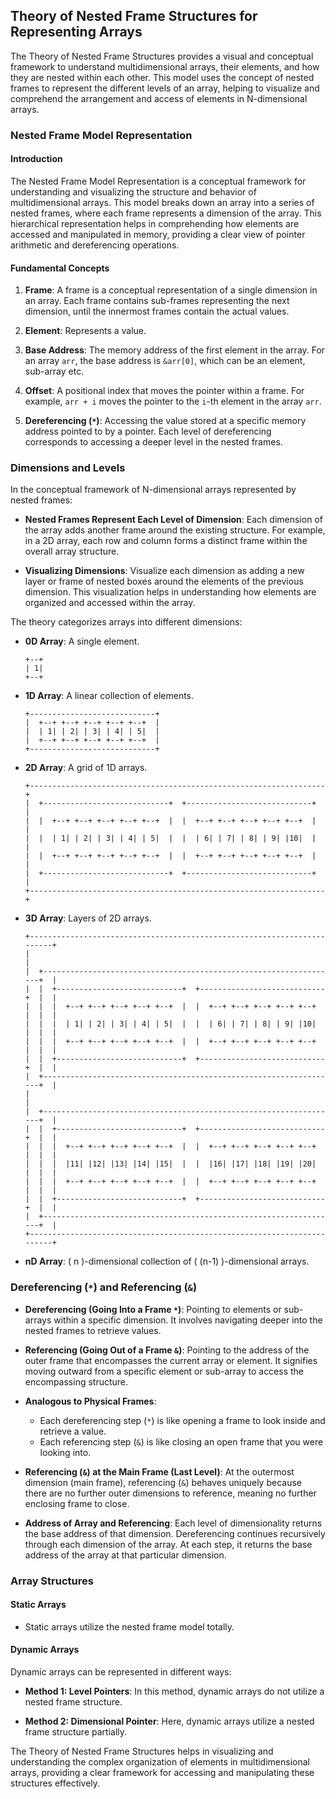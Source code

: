 ## Theory of Nested Frame Structures for Representing Arrays

The Theory of Nested Frame Structures provides a visual and conceptual framework to understand multidimensional arrays, their elements, and how they are nested within each other. This model uses the concept of nested frames to represent the different levels of an array, helping to visualize and comprehend the arrangement and access of elements in N-dimensional arrays.

### Nested Frame Model Representation

#### Introduction

The Nested Frame Model Representation is a conceptual framework for understanding and visualizing the structure and behavior of multidimensional arrays. This model breaks down an array into a series of nested frames, where each frame represents a dimension of the array. This hierarchical representation helps in comprehending how elements are accessed and manipulated in memory, providing a clear view of pointer arithmetic and dereferencing operations.

#### Fundamental Concepts

1. **Frame**: A frame is a conceptual representation of a single dimension in an array. Each frame contains sub-frames representing the next dimension, until the innermost frames contain the actual values.

2. **Element**: Represents a value.
3. **Base Address**: The memory address of the first element in the array. For an array `arr`, the base address is `&arr[0]`, which can be an element, sub-array etc.
4. **Offset**: A positional index that moves the pointer within a frame. For example, `arr + i` moves the pointer to the `i`-th element in the array `arr`.
5. **Dereferencing (`*`)**: Accessing the value stored at a specific memory address pointed to by a pointer. Each level of dereferencing corresponds to accessing a deeper level in the nested frames.

### Dimensions and Levels

In the conceptual framework of N-dimensional arrays represented by nested frames:

- **Nested Frames Represent Each Level of Dimension**: Each dimension of the array adds another frame around the existing structure. For example, in a 2D array, each row and column forms a distinct frame within the overall array structure.

- **Visualizing Dimensions**: Visualize each dimension as adding a new layer or frame of nested boxes around the elements of the previous dimension. This visualization helps in understanding how elements are organized and accessed within the array.

The theory categorizes arrays into different dimensions:

- **0D Array**: A single element.

  ```
  +--+
  | 1|
  +--+
  ```

- **1D Array**: A linear collection of elements.

  ```
  +----------------------------+
  |  +--+ +--+ +--+ +--+ +--+  |
  |  | 1| | 2| | 3| | 4| | 5|  |
  |  +--+ +--+ +--+ +--+ +--+  |
  +----------------------------+
  ```

- **2D Array**: A grid of 1D arrays.

  ```
  +------------------------------------------------------------------+
  |  +----------------------------+  +----------------------------+  |
  |  |  +--+ +--+ +--+ +--+ +--+  |  |  +--+ +--+ +--+ +--+ +--+  |  |
  |  |  | 1| | 2| | 3| | 4| | 5|  |  |  | 6| | 7| | 8| | 9| |10|  |  |
  |  |  +--+ +--+ +--+ +--+ +--+  |  |  +--+ +--+ +--+ +--+ +--+  |  |
  |  +----------------------------+  +----------------------------+  |
  +------------------------------------------------------------------+
  ```

- **3D Array**: Layers of 2D arrays.

  ```
  +------------------------------------------------------------------------+
  |                                                                        |
  |  +------------------------------------------------------------------+  |
  |  |  +----------------------------+  +----------------------------+  |  |
  |  |  |  +--+ +--+ +--+ +--+ +--+  |  |  +--+ +--+ +--+ +--+ +--+  |  |  |
  |  |  |  | 1| | 2| | 3| | 4| | 5|  |  |  | 6| | 7| | 8| | 9| |10|  |  |  |
  |  |  |  +--+ +--+ +--+ +--+ +--+  |  |  +--+ +--+ +--+ +--+ +--+  |  |  |
  |  |  +----------------------------+  +----------------------------+  |  |
  |  +------------------------------------------------------------------+  |
  |                                                                        |
  |  +------------------------------------------------------------------+  |
  |  |  +----------------------------+  +----------------------------+  |  |
  |  |  |  +--+ +--+ +--+ +--+ +--+  |  |  +--+ +--+ +--+ +--+ +--+  |  |  |
  |  |  |  |11| |12| |13| |14| |15|  |  |  |16| |17| |18| |19| |20|  |  |  |
  |  |  |  +--+ +--+ +--+ +--+ +--+  |  |  +--+ +--+ +--+ +--+ +--+  |  |  |
  |  |  +----------------------------+  +----------------------------+  |  |
  |  +------------------------------------------------------------------+  |
  +------------------------------------------------------------------------+
  ```

- **nD Array**: \( n \)-dimensional collection of \( (n-1) \)-dimensional arrays.

### Dereferencing (`*`) and Referencing (`&`)

- **Dereferencing (Going Into a Frame `*`)**: Pointing to elements or sub-arrays within a specific dimension. It involves navigating deeper into the nested frames to retrieve values.

- **Referencing (Going Out of a Frame `&`)**: Pointing to the address of the outer frame that encompasses the current array or element. It signifies moving outward from a specific element or sub-array to access the encompassing structure.

- **Analogous to Physical Frames**:

  - Each dereferencing step (`*`) is like opening a frame to look inside and retrieve a value.
  - Each referencing step (`&`) is like closing an open frame that you were looking into.

- **Referencing (`&`) at the Main Frame (Last Level)**: At the outermost dimension (main frame), referencing (`&`) behaves uniquely because there are no further outer dimensions to reference, meaning no further enclosing frame to close.

- **Address of Array and Referencing**: Each level of dimensionality returns the base address of that dimension. Dereferencing continues recursively through each dimension of the array. At each step, it returns the base address of the array at that particular dimension.

### Array Structures

#### Static Arrays

- Static arrays utilize the nested frame model totally.

#### Dynamic Arrays

Dynamic arrays can be represented in different ways:

- **Method 1: Level Pointers**: In this method, dynamic arrays do not utilize a nested frame structure.

- **Method 2: Dimensional Pointer**: Here, dynamic arrays utilize a nested frame structure partially.

The Theory of Nested Frame Structures helps in visualizing and understanding the complex organization of elements in multidimensional arrays, providing a clear framework for accessing and manipulating these structures effectively.
